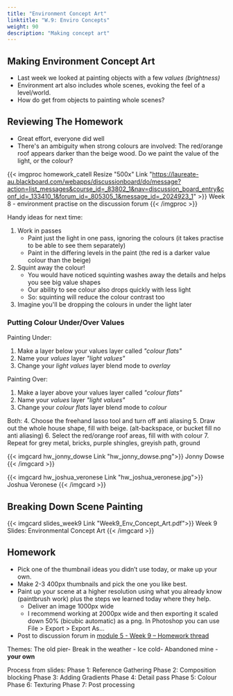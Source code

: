 ```yaml
---
title: "Environment Concept Art"
linktitle: "W.9: Enviro Concepts"
weight: 90
description: "Making concept art"
---
```


## Making Environment Concept Art

* Last week we looked at painting objects with a few _values (brightness)_
* Environment art also includes whole scenes, evoking the feel of a level/world.
* How do get from objects to painting whole scenes?

## Reviewing The Homework

* Great effort, everyone did well
* There's an ambiguity when strong colours are involved: The red/orange roof appears darker than the beige wood. Do we paint the value of the light, or the colour?

{{< imgproc homework_catell Resize "500x" Link "https://laureate-au.blackboard.com/webapps/discussionboard/do/message?action=list_messages&course_id=_83802_1&nav=discussion_board_entry&conf_id=_133410_1&forum_id=_805305_1&message_id=_2024923_1" >}}
Week 8 - environment practise on the discussion forum
{{< /imgproc >}}

Handy ideas for next time:
1. Work in passes
    * Paint just the light in one pass, ignoring the colours (it takes practise to be able to see them separately)
    * Paint in the differing levels in the paint (the red is a darker value colour than the beige)
2. Squint away the colour!
    * You would have noticed squinting washes away the details and helps you see big value shapes
    * Our ability to see colour also drops quickly with less light
    * So: squinting will reduce the colour contrast too
3. Imagine you'll be dropping the colours in under the light later

### Putting Colour Under/Over Values

Painting Under:
1. Make a layer below your values layer called _"colour flats"_
2. Name your _values_ layer _"light values"_
3. Change your _light values_ layer blend mode to _overlay_

Painting Over:
1. Make a layer above your values layer called _"colour flats"_
2. Name your _values_ layer _"light values"_
3. Change your _colour flats_ layer blend mode to _colour_

Both:
4. Choose the freehand lasso tool and turn off anti aliasing
5. Draw out the whole house shape, fill with beige. (alt-backspace, or bucket fill no anti aliasing)
6. Select the red/orange roof areas, fill with with colour
7. Repeat for grey metal, bricks, purple shingles, greyish path, ground
   
{{< imgcard hw_jonny_dowse Link "hw_jonny_dowse.png">}}
Jonny Dowse
{{< /imgcard >}}

{{< imgcard hw_joshua_veronese Link "hw_joshua_veronese.jpg">}}
Joshua Veronese
{{< /imgcard >}}

## Breaking Down Scene Painting

{{< imgcard slides_week9 Link "Week9_Env_Concept_Art.pdf">}}
Week 9 Slides: Environmental Concept Art
{{< /imgcard >}}

## Homework

* Pick one of the thumbnail ideas you didn’t use today, or make up your own.
* Make 2-3 400px thumbnails and pick the one you like best. 
* Paint up your scene at a higher resolution using what you already know (paintbrush work) plus the steps we learned today where they help.
    - Deliver an image 1000px wide
    - I recommend working at 2000px wide and then exporting it scaled down 50% (bicubic automatic) as a png. In Photoshop you can use File > Export > Export As…
* Post to discussion forum in [module 5 -  Week 9 – Homework thread](https://laureate-au.blackboard.com/webapps/discussionboard/do/message?action=list_messages&course_id=_83802_1&nav=discussion_board_entry&conf_id=_133410_1&forum_id=_805306_1&message_id=_2036350_1)

Themes:
  The old pier- Break in the weather - Ice cold- Abandoned mine - **your own**

Process from slides:
Phase 1: Reference Gathering
Phase 2: Composition blocking
Phase 3: Adding Gradients
Phase 4: Detail pass
Phase 5: Colour
Phase 6: Texturing
Phase 7: Post processing



